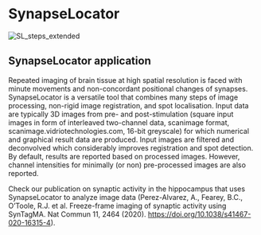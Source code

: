 # SynapseLocator
  
  ![SL_steps_extended](https://user-images.githubusercontent.com/42037938/72533827-18b47f00-3876-11ea-911c-a97d42a18705.gif)
  
## SynapseLocator application
Repeated imaging of brain tissue at high spatial resolution is faced with minute movements and non-concordant positional changes of synapses. SynapseLocator is a versatile tool that combines many steps of image processing, non-rigid image registration, and spot localisation. Input data are typically 3D images from pre- and post-stimulation (square input images in form of interleaved two-channel data, scanimage format, scanimage.vidriotechnologies.com, 16-bit greyscale) for which numerical and graphical result data are produced. Input images are filtered and deconvolved which considerably improves registration and spot detection. By default, results are reported based on processed images. However, channel intensities for minimally (or non) pre-processed images are also reported.


Check our publication on synaptic activity in the hippocampus that uses SynapseLocator to analyze image data (Perez-Alvarez, A., Fearey, B.C., O’Toole, R.J. et al. Freeze-frame imaging of synaptic activity using SynTagMA. Nat Commun 11, 2464 (2020). https://doi.org/10.1038/s41467-020-16315-4).
